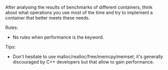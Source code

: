 After analysing the results of benchmarks of different containers, think about
what operations you use most of the time and try to implement a container that
better meets these needs.

Rules:
  - No rules when performance is the keyword.

Tips:
  - Don't hesitate to use malloc/realloc/free/memcpy/memset, it's generally
    discouraged by C++ developers but that allow to gain performance.